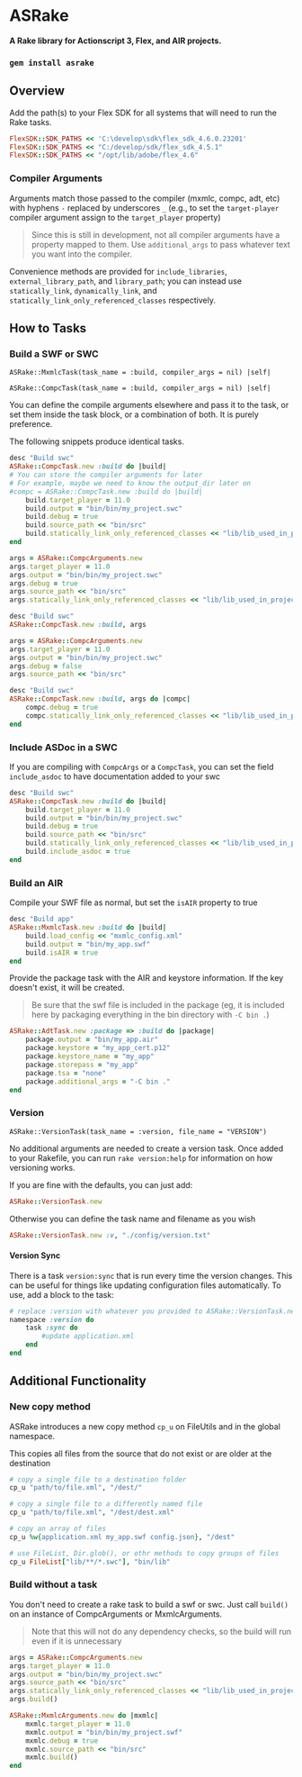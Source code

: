 ASRake
======

**A Rake library for Actionscript 3, Flex, and AIR projects.**

### `gem install asrake`


Overview
--------

Add the path(s) to your Flex SDK for all systems that will need to run the Rake tasks.
```ruby
FlexSDK::SDK_PATHS << 'C:\develop\sdk\flex_sdk_4.6.0.23201'
FlexSDK::SDK_PATHS << "C:/develop/sdk/flex_sdk_4.5.1"
FlexSDK::SDK_PATHS << "/opt/lib/adobe/flex_4.6"
```

### Compiler Arguments

Arguments match those passed to the compiler (mxmlc, compc, adt, etc) with hyphens `-` replaced by underscores `_` (e.g., to set the `target-player` compiler argument assign to the `target_player` property)

> Since this is still in development, not all compiler arguments have a property mapped to them. Use `additional_args` to pass whatever text you want into the compiler.

Convenience methods are provided for `include_libraries`, `external_library_path`, and `library_path`; you can instead use `statically_link`, `dynamically_link`, and `statically_link_only_referenced_classes` respectively.


How to Tasks
------------

### Build a SWF or SWC

```
ASRake::MxmlcTask(task_name = :build, compiler_args = nil) |self|
```
```
ASRake::CompcTask(task_name = :build, compiler_args = nil) |self|
```

You can define the compile arguments elsewhere and pass it to the task, or set them inside the task block, or a combination of both. It is purely preference.

The following snippets produce identical tasks.

```ruby
desc "Build swc"
ASRake::CompcTask.new :build do |build|
# You can store the compiler arguments for later
# For example, maybe we need to know the output_dir later on
#compc = ASRake::CompcTask.new :build do |build|
	build.target_player = 11.0
	build.output = "bin/bin/my_project.swc"
	build.debug = true
	build.source_path << "bin/src"
	build.statically_link_only_referenced_classes << "lib/lib_used_in_project.swc"
end
```

```ruby
args = ASRake::CompcArguments.new
args.target_player = 11.0
args.output = "bin/bin/my_project.swc"
args.debug = true
args.source_path << "bin/src"
args.statically_link_only_referenced_classes << "lib/lib_used_in_project.swc"

desc "Build swc"
ASRake::CompcTask.new :build, args
```

```ruby
args = ASRake::CompcArguments.new
args.target_player = 11.0
args.output = "bin/bin/my_project.swc"
args.debug = false
args.source_path << "bin/src"

desc "Build swc"
ASRake::CompcTask.new :build, args do |compc|
	compc.debug = true
	compc.statically_link_only_referenced_classes << "lib/lib_used_in_project.swc"
end
```

### Include ASDoc in a SWC

If you are compiling with `CompcArgs` or a `CompcTask`, you can set the field `include_asdoc` to have documentation added to your swc

```ruby
desc "Build swc"
ASRake::CompcTask.new :build do |build|
	build.target_player = 11.0
	build.output = "bin/bin/my_project.swc"
	build.debug = true
	build.source_path << "bin/src"
	build.statically_link_only_referenced_classes << "lib/lib_used_in_project.swc"
	build.include_asdoc = true
end
```

### Build an AIR

Compile your SWF file as normal, but set the `isAIR` property to true

```ruby
desc "Build app"
ASRake::MxmlcTask.new :build do |build|
	build.load_config << "mxmlc_config.xml"
	build.output = "bin/my_app.swf"
	build.isAIR = true
end
```

Provide the package task with the AIR and keystore information. If the key doesn't exist, it will be created.

> Be sure that the swf file is included in the package (eg, it is included here by packaging everything in the bin directory with `-C bin .`)

```ruby
ASRake::AdtTask.new :package => :build do |package|
	package.output = "bin/my_app.air"
	package.keystore = "my_app_cert.p12"
	package.keystore_name = "my_app"
	package.storepass = "my_app"
	package.tsa = "none"
	package.additional_args = "-C bin ."
end
```

### Version

```
ASRake::VersionTask(task_name = :version, file_name = "VERSION")
```

No additional arguments are needed to create a version task. Once added to your Rakefile, you can run `rake version:help` for information on how versioning works.

If you are fine with the defaults, you can just add:

```ruby
ASRake::VersionTask.new
```

Otherwise you can define the task name and filename as you wish

```ruby
ASRake::VersionTask.new :v, "./config/version.txt"
```

#### Version Sync

There is a task `version:sync` that is run every time the version changes. This can be useful for things like updating configuration files automatically. To use, add a block to the task:

```ruby
# replace :version with whatever you provided to ASRake::VersionTask.new 
namespace :version do
	task :sync do
		#update application.xml
	end
end
```

Additional Functionality
------------------------

### New copy method

ASRake introduces a new copy method `cp_u` on FileUtils and in the global namespace.

This copies all files from the source that do not exist or are older at the destination

```ruby
# copy a single file to a destination folder
cp_u "path/to/file.xml", "/dest/"

# copy a single file to a differently named file
cp_u "path/to/file.xml", "/dest/dest.xml"

# copy an array of files
cp_u %w{application.xml my_app.swf config.json}, "/dest"

# use FileList, Dir.glob(), or othr methods to copy groups of files
cp_u FileList["lib/**/*.swc"], "bin/lib"
```

### Build without a task

You don't need to create a rake task to build a swf or swc. Just call `build()` on an instance of CompcArguments or MxmlcArguments.

> Note that this will not do any dependency checks, so the build will run even if it is unnecessary

```ruby
args = ASRake::CompcArguments.new
args.target_player = 11.0
args.output = "bin/bin/my_project.swc"
args.source_path << "bin/src"
args.statically_link_only_referenced_classes << "lib/lib_used_in_project.swc"
args.build()

ASRake::MxmlcArguments.new do |mxmlc|
	mxmlc.target_player = 11.0
	mxmlc.output = "bin/bin/my_project.swf"
	mxmlc.debug = true
	mxmlc.source_path << "bin/src"
	mxmlc.build()
end
```